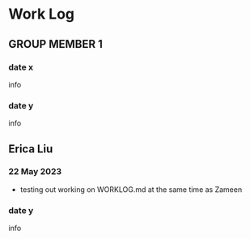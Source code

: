 # Work Log

## GROUP MEMBER 1

### date x

info

### date y

info


## Erica Liu

### 22 May 2023

- testing out working on WORKLOG.md at the same time as Zameen

### date y

info
